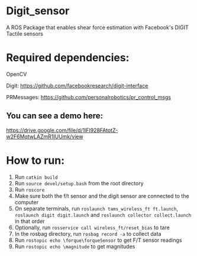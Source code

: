 # Digit_sensor
A ROS Package that enables shear force estimation with Facebook's DIGIT Tactile sensors

# Required dependencies:

OpenCV

Digit: https://github.com/facebookresearch/digit-interface

PRMessages: https://github.com/personalrobotics/pr_control_msgs

## You can see a demo here: 

https://drive.google.com/file/d/1lFl928FAtotZ-w2F6MqtwLAZmR1IUUmk/view

# How to run:

1. Run `catkin build`
2. Run `source devel/setup.bash` from the root directory
3. Run `roscore`
4. Make sure both the f/t sensor and the digit sensor are connected to the computer
5. On separate terminals, run `roslaunch tams_wireless_ft ft.launch`, `roslaunch digit digit.launch` and `roslaunch collector collect.launch` in that order
6. Optionally, run `rosservice call wireless_ft/reset_bias` to tare
7. In the rosbag directory, run `rosbag record -a` to collect data
8. Run `rostopic echo \forque\forqueSensor` to get F/T sensor readings
9. Run `rostopic echo \magnitude` to get magnitudes
